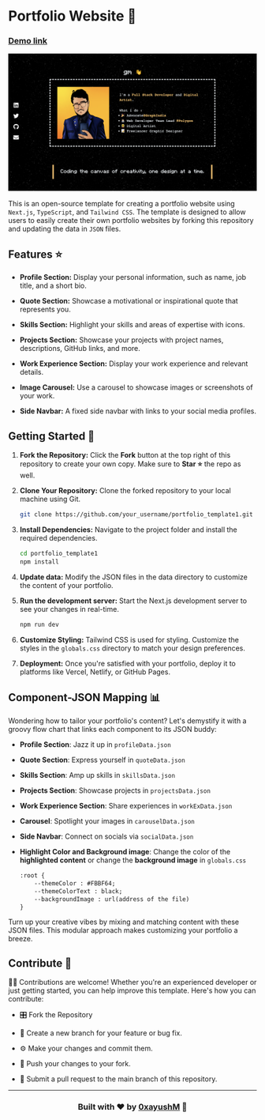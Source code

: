 # Portfolio Website 🚀
### [Demo link](https://portfolio-template-1-jade.vercel.app/)

<img src='./README_ASSETS/image.png' target="_blank"/>


This is an open-source template for creating a portfolio website using `Next.js`, `TypeScript`, and `Tailwind CSS`. The template is designed to allow users to easily create their own portfolio websites by forking this repository and updating the data in `JSON` files.

## Features ⭐️

- **Profile Section:** Display your personal information, such as name, job title, and a short bio.

- **Quote Section:** Showcase a motivational or inspirational quote that represents you.

- **Skills Section:** Highlight your skills and areas of expertise with icons.

- **Projects Section:** Showcase your projects with project names, descriptions, GitHub links, and more.

- **Work Experience Section:** Display your work experience and relevant details.

- **Image Carousel:** Use a carousel to showcase images or screenshots of your work.

- **Side Navbar:** A fixed side navbar with links to your social media profiles.

## Getting Started 🚀

1. **Fork the Repository:** Click the **Fork** button at the top right of this repository to create your own copy. Make sure to **Star ⭐️** the repo as well.

2. **Clone Your Repository:** Clone the forked repository to your local machine using Git.

   ```bash
   git clone https://github.com/your_username/portfolio_template1.git
   ```
3. **Install Dependencies:** Navigate to the project folder and install the required dependencies.
    ```bash
    cd portfolio_template1
    npm install
    ```
4. **Update data:** Modify the JSON files in the data directory to customize the content of your portfolio.

5. **Run the development server:** Start the Next.js development server to see your changes in real-time.

    ```bash
    npm run dev
    ```
6. **Customize Styling:** Tailwind CSS is used for styling. Customize the styles in the `globals.css` directory to match your design preferences.

7. **Deployment:** Once you're satisfied with your portfolio, deploy it to platforms like Vercel, Netlify, or GitHub Pages.

## Component-JSON Mapping 📊 

Wondering how to tailor your portfolio's content? Let's demystify it with a groovy flow chart that links each component to its JSON buddy:

- **Profile Section**: Jazz it up in `profileData.json`
- **Quote Section**: Express yourself in `quoteData.json`
- **Skills Section**: Amp up skills in `skillsData.json`
- **Projects Section**: Showcase projects in `projectsData.json`
- **Work Experience Section**: Share experiences in `workExData.json`
- **Carousel**: Spotlight your images in `carouselData.json`
- **Side Navbar**: Connect on socials via `socialData.json`
- **Highlight Color and Background image**: Change the color of the **highlighted content** or change the **background image** in `globals.css` 

    ```
    :root {
        --themeColor : #FBBF64;
        --themeColorText : black;
        --backgroundImage : url(address of the file)
    }
Turn up your creative vibes by mixing and matching content with these JSON files. This modular approach makes customizing your portfolio a breeze.

## Contribute 🤝

👩‍💻 Contributions are welcome! Whether you're an experienced developer or just getting started, you can help improve this template. Here's how you can contribute:

- 🎛️ Fork the Repository
- 💽 Create a new branch for your feature or bug fix.

- ⚙️ Make your changes and commit them.
- 📡 Push your changes to your fork.

- 🌟 Submit a pull request to the main branch of this repository.


<hr>

### <p align="center">Built with ❤️ by [0xayushM](https://www.ayushmangal.com) 🚀</p>